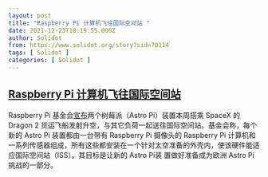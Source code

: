 ```yaml
---
layout: post
title: "Raspberry Pi 计算机飞往国际空间站 "
date: 2021-12-23T10:19:55.000Z
author: Solidot
from: https://www.solidot.org/story?sid=70114
tags: [ Solidot ]
categories: [ Solidot ]
---
```

<!--1640254795000-->
[Raspberry Pi 计算机飞往国际空间站](https://www.solidot.org/story?sid=70114)
------

<div>
Raspberry Pi 基金会<a href="https://www.raspberrypi.org/blog/astro-pi-rocket-launch-21-space-raspberry-pi-computer/">宣布</a>两个树莓派（Astro Pi）装置本周搭乘 SpaceX 的 Dragon 2 货运飞船发射升空，与其它负荷一起送往国际空间站。基金会称，每个新的 Astro Pi 装置都由一台带有 Raspberry Pi 摄像头的 Raspberry Pi 计算机和一系列传感器组成，所有这些都安装在一个针对太空准备的外壳内，使该硬件能适应国际空间站（ISS）。其目标是让新的 Astro Pi装 置做好准备成为欧洲 Astro Pi 挑战的一部分。
</div>

